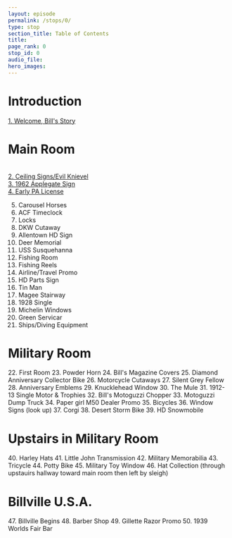 ```yaml
---
layout: episode
permalink: /stops/0/
type: stop
section_title: Table of Contents
title: 
page_rank: 0
stop_id: 0
audio_file: 
hero_images:
---
```


<h1>Introduction</h1>
<a href="https://chantzatbills.github.io/stops/1/">1. Welcome, Bill's Story</a>

<h1>Main Room</h1>
<br><a href="https://chantzatbills.github.io/stops/2/">2. Ceiling Signs/Evil Knievel</a>
<br><a href="https://chantzatbills.github.io/stops/3/">3. 1962 Applegate Sign</a>
<br><a href="https://chantzatbills.github.io/stops/4/">4. Early PA License</a>

5. Carousel Horses
6. ACF Timeclock
7. Locks
8. DKW Cutaway
9. Allentown HD Sign
10. Deer Memorial
11. USS Susquehanna
12. Fishing Room
13. Fishing Reels
14. Airline/Travel Promo
15. HD Parts Sign
16. Tin Man
17. Magee Stairway
18. 1928 Single
19. Michelin Windows
20. Green Servicar
21. Ships/Diving Equipment

<h1>Military Room</h1>
22. First Room
23. Powder Horn
24. Bill's Magazine Covers
25. Diamond Anniversary Collector Bike
26. Motorcycle Cutaways
27. Silent Grey Fellow
28. Anniversary Emblems
29. Knucklehead Window
30. The Mule
31. 1912-13 Single Motor & Trophies
32. Bill's Motoguzzi Chopper
33. Motoguzzi Dump Truck
34. Paper girl M50 Dealer Promo
35. Bicycles
36. Window Signs (look up)
37. Corgi
38. Desert Storm Bike
39. HD Snowmobile

<h1>Upstairs in Military Room</h1>
40. Harley Hats
41. Little John Transmission
42. Military Memorabilia
43. Tricycle
44. Potty Bike
45. Military Toy Window
46. Hat Collection (through upstauirs hallway toward main room then left by sleigh)

<h1>Billville U.S.A.</h1>
47. Billville Begins
48. Barber Shop
49. Gillette Razor Promo
50. 1939 Worlds Fair Bar







